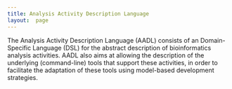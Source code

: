 ```yaml
---
title: Analysis Activity Description Language
layout:  page
---
```


The Analysis Activity Description Language (AADL) consists of an Domain-Specific Language (DSL) for the abstract description of bioinformatics analysis activities.
AADL also aims at allowing the description of the underlying (command-line) tools that support these activities, in order to facilitate the adaptation of these tools using model-based development strategies.


